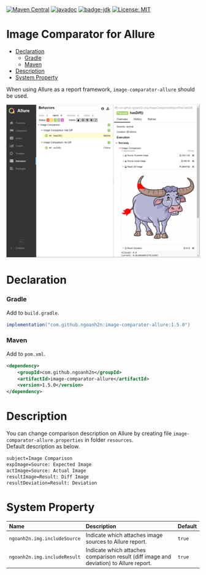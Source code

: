 [![Maven Central](https://maven-badges.herokuapp.com/maven-central/com.github.ngoanh2n/image-comparator-allure/badge.svg)](https://maven-badges.herokuapp.com/maven-central/com.github.ngoanh2n/image-comparator-allure)
[![javadoc](https://javadoc.io/badge2/com.github.ngoanh2n/image-comparator-allure/javadoc.svg)](https://javadoc.io/doc/com.github.ngoanh2n/image-comparator-allure)
[![badge-jdk](https://img.shields.io/badge/jdk-8-blue.svg)](http://www.oracle.com/technetwork/java/javase/downloads/index.html)
[![License: MIT](https://img.shields.io/badge/License-MIT-blueviolet.svg)](https://opensource.org/licenses/MIT)

# Image Comparator for Allure
<!-- TOC -->
* [Declaration](#declaration)
    * [Gradle](#gradle)
    * [Maven](#maven)
* [Description](#description)
* [System Property](#system-property)
<!-- TOC -->
When using Allure as a report framework, `image-comparator-allure` should be used.

![](images/allure-report.png)

# Declaration
### Gradle
Add to `build.gradle`.
```gradle
implementation("com.github.ngoanh2n:image-comparator-allure:1.5.0")
```

### Maven
Add to `pom.xml`.
```xml
<dependency>
    <groupId>com.github.ngoanh2n</groupId>
    <artifactId>image-comparator-allure</artifactId>
    <version>1.5.0</version>
</dependency>
```

# Description
You can change comparison description on Allure by creating file `image-comparator-allure.properties` in folder `resources`.<br>
Default description as below.
```properties
subject=Image Comparison
expImage=Source: Expected Image
actImage=Source: Actual Image
resultImage=Result: Diff Image
resultDeviation=Result: Deviation
```

# System Property
| Name                          | Description                                                                            | Default |
|:------------------------------|:---------------------------------------------------------------------------------------|:--------|
| `ngoanh2n.img.includeSource`  | Indicate which attaches image sources to Allure report.                                | `true`  |
| `ngoanh2n.img.includeResult`  | Indicate which attaches comparison result (diff image and deviation) to Allure report. | `true`  |
